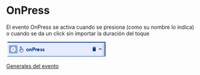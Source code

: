 # OnPress

El evento OnPress se activa cuando se presiona \(como su nombre lo indica\) o cuando se da un click sin importar la duración del toque

![](../../.gitbook/assets/image%20%28102%29.png)

[Generales del evento](https://docs.apphive.io/global-functions/events/generales-de-los-eventos)

